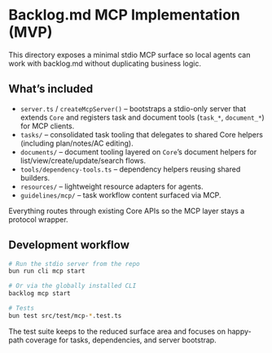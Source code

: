 # Backlog.md MCP Implementation (MVP)

This directory exposes a minimal stdio MCP surface so local agents can work with backlog.md without duplicating business
logic.

## What’s included

- `server.ts` / `createMcpServer()` – bootstraps a stdio-only server that extends `Core` and registers task and document tools (`task_*`, `document_*`) for MCP clients.
- `tasks/` – consolidated task tooling that delegates to shared Core helpers (including plan/notes/AC editing).
- `documents/` – document tooling layered on `Core`’s document helpers for list/view/create/update/search flows.
- `tools/dependency-tools.ts` – dependency helpers reusing shared builders.
- `resources/` – lightweight resource adapters for agents.
- `guidelines/mcp/` – task workflow content surfaced via MCP.

Everything routes through existing Core APIs so the MCP layer stays a protocol wrapper.

## Development workflow

```bash
# Run the stdio server from the repo
bun run cli mcp start

# Or via the globally installed CLI
backlog mcp start

# Tests
bun test src/test/mcp-*.test.ts
```

The test suite keeps to the reduced surface area and focuses on happy-path coverage for tasks, dependencies, and server
bootstrap.
